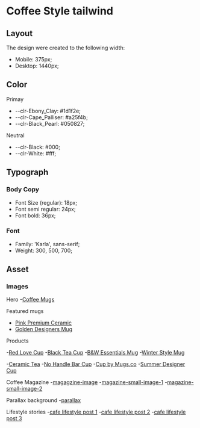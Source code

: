 # Coffee Style tailwind

## Layout

The design were created to the following width:

- Mobile: 375px;
- Desktop: 1440px;

## Color

Primay

- --clr-Ebony_Clay: #1d1f2e;
- --clr-Cape_Palliser: #a25f4b;
- --clr-Black_Pearl: #050827;

Neutral

- --clr-Black: #000;
- --clr-White: #fff;

## Typograph

### Body Copy

- Font Size (regular): 18px;
- Font semi regular: 24px;
- Font bold: 36px;

### Font

- Family: 'Karla', sans-serif;
- Weight: 300, 500, 700;

## Asset

### Images

Hero
-[Coffee Mugs](https://assets.website-files.com/5be96251aaba7a7b19ecdf69/5be96251aaba7a58aaecdfba_Header-Pic.jpg)

Featured mugs

- [Pink Premium Ceramic](https://assets-global.website-files.com/5be96251aaba7a84f6ecdf81/5be96251aaba7a512bece011_liana-mikah-698524-unsplash.jpg)
- [Golden Designers Mug](https://assets-global.website-files.com/5be96251aaba7a84f6ecdf81/5be96251aaba7a25acecdfd6_jakub-dziubak-394720-unsplash.jpg)

Products

-[Red Love Cup](https://assets-global.website-files.com/5be96251aaba7a84f6ecdf81/5be96251aaba7a6173ece01a_trent-erwin-570303-unsplash.jpg)
-[Black Tea Cup](https://assets-global.website-files.com/5be96251aaba7a84f6ecdf81/5be96251aaba7a0c09ece01c_steve-harvey-523112-unsplash.jpg)
-[B&W Essentials Mug](https://assets-global.website-files.com/5be96251aaba7a84f6ecdf81/5be96251aaba7a223decdff8_ronaldo-arthur-vidal-66241-unsplash.jpg)
-[Winter Style Mug](https://assets-global.website-files.com/5be96251aaba7a84f6ecdf81/5be96251aaba7a6d09ece015_rocknwool-690694-unsplash.jpg)

-[Ceramic Tea](https://assets-global.website-files.com/5be96251aaba7a84f6ecdf81/5be96251aaba7ae493ece012_rawpixel-645289-unsplash.jpg)
-[No Handle Bar Cup](https://assets-global.website-files.com/5be96251aaba7a84f6ecdf81/5be96251aaba7a8461ece016_nathan-dumlao-643391-unsplash.jpg)
-[Cup by Mugs.co](https://assets-global.website-files.com/5be96251aaba7a84f6ecdf81/5be96251aaba7a1db2ece009_natanja-grun-600152-unsplash.jpg)
-[Summer Designer Cup](https://assets-global.website-files.com/5be96251aaba7a84f6ecdf81/5be96251aaba7a81a6ecdfe7_levi-guzman-1077850-unsplash.jpg)

Coffee Magazine
-[magagzine-image](https://assets.website-files.com/5be96251aaba7a7b19ecdf69/5be96251aaba7a2f3decdfa9_Image.jpg)
-[magazine-small-image-1](https://assets.website-files.com/5be96251aaba7a7b19ecdf69/5be96251aaba7aa6d0ecdfa7_Image%202.jpg)
-[magazine-small-image-2](https://assets.website-files.com/5be96251aaba7a7b19ecdf69/5be96251aaba7a528fecdfa6_Image.jpg)

Parallax background
-[parallax](https://assets.website-files.com/5be96251aaba7a7b19ecdf69/5be96251aaba7ac1c6ecdfd2_Section%20Image%202.jpg)

Lifestyle stories
-[cafe lifestyle post 1](https://assets-global.website-files.com/5be96251aaba7a84f6ecdf81/5be96251aaba7a4ce6ece036_bar-cafe-caffeine-1002740.jpg)
-[cafe lifestyle post 2](https://assets-global.website-files.com/5be96251aaba7a84f6ecdf81/5be96251aaba7a481bece02f_Blog%20Pic%20Head%201.jpg)
-[cafe lifestyle post 3](https://assets-global.website-files.com/5be96251aaba7a84f6ecdf81/5be96251aaba7a5e47ece03c_Blog%20Pic%20Head%208.jpg)
